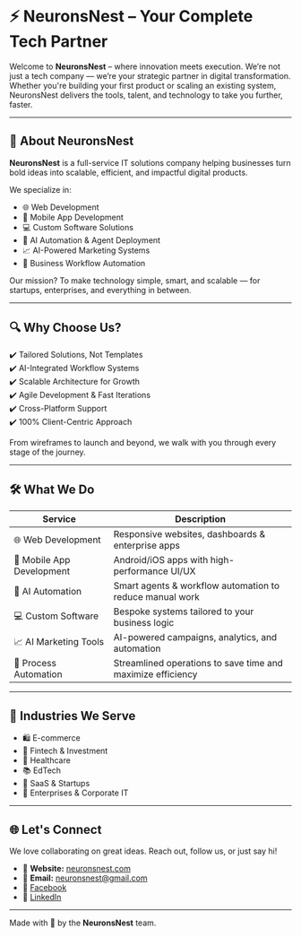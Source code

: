 # ⚡ NeuronsNest – Your Complete Tech Partner

Welcome to **NeuronsNest** – where innovation meets execution. We’re not just a tech company — we’re your strategic partner in digital transformation. Whether you're building your first product or scaling an existing system, NeuronsNest delivers the tools, talent, and technology to take you further, faster.

---

## 🚀 About NeuronsNest

**NeuronsNest** is a full-service IT solutions company helping businesses turn bold ideas into scalable, efficient, and impactful digital products.

We specialize in:

- 🌐 Web Development  
- 📱 Mobile App Development  
- 💻 Custom Software Solutions  
- 🤖 AI Automation & Agent Deployment  
- 📈 AI-Powered Marketing Systems  
- 🔁 Business Workflow Automation  

Our mission? To make technology simple, smart, and scalable — for startups, enterprises, and everything in between.

---

## 🔍 Why Choose Us?

✔️ Tailored Solutions, Not Templates  
✔️ AI-Integrated Workflow Systems  
✔️ Scalable Architecture for Growth  
✔️ Agile Development & Fast Iterations  
✔️ Cross-Platform Support  
✔️ 100% Client-Centric Approach  

From wireframes to launch and beyond, we walk with you through every stage of the journey.

---

## 🛠️ What We Do

| Service                  | Description                                                  |
|--------------------------|--------------------------------------------------------------|
| 🌐 Web Development       | Responsive websites, dashboards & enterprise apps            |
| 📱 Mobile App Development | Android/iOS apps with high-performance UI/UX                |
| 🤖 AI Automation         | Smart agents & workflow automation to reduce manual work     |
| 💻 Custom Software       | Bespoke systems tailored to your business logic              |
| 📈 AI Marketing Tools    | AI-powered campaigns, analytics, and automation              |
| 🔁 Process Automation    | Streamlined operations to save time and maximize efficiency  |

---

## 🧩 Industries We Serve

- 🛍 E-commerce  
- 💸 Fintech & Investment  
- 🏥 Healthcare  
- 📚 EdTech  
- 🧪 SaaS & Startups  
- 🏢 Enterprises & Corporate IT  

---

## 🌐 Let's Connect

We love collaborating on great ideas. Reach out, follow us, or just say hi!

- 🔗 **Website:** [neuronsnest.com](https://www.neuronsnest.com)  
- 📧 **Email:** neuronsnest@gmail.com  
- 📘 [Facebook](https://www.facebook.com/Neuronsnest)  
- 💼 [LinkedIn](https://www.linkedin.com/company/neurons-nest)

---

Made with 💙 by the **NeuronsNest** team.
